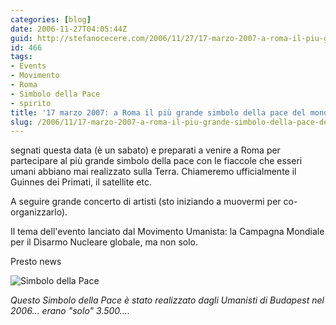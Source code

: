 ```yaml
---
categories: [blog]
date: 2006-11-27T04:05:44Z
guid: http://stefanocecere.com/2006/11/27/17-marzo-2007-a-roma-il-piu-grande-simbolo-della-pace-del-mondo/
id: 466
tags:
- Events
- Movimento
- Roma
- Simbolo della Pace
- spirito
title: '17 marzo 2007: a Roma il più grande simbolo della pace del mondo'
slug: /2006/11/17-marzo-2007-a-roma-il-piu-grande-simbolo-della-pace-del-mondo/
---
```


segnati questa data (è un sabato) e preparati a venire a Roma per partecipare al più grande simbolo della pace con le fiaccole che esseri umani abbiano mai realizzato sulla Terra. Chiameremo ufficialmente il Guinnes dei Primati, il satellite etc.

A seguire grande concerto di artisti (sto iniziando a muovermi per co-organizzarlo).

Il tema dell'evento lanciato dal Movimento Umanista: la Campagna Mondiale per il Disarmo Nucleare globale, ma non solo.

Presto news
  
<img id="image465" alt="Simbolo della Pace" src="http://stefanocecere.com/wp-content/uploads/sites/3/2006/11/bekejelafp_lo.jpg" />
  
_Questo Simbolo della Pace è stato realizzato dagli Umanisti di Budapest nel 2006… erano "solo" 3.500…._